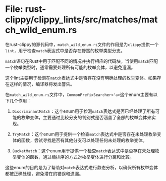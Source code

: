# File: rust-clippy/clippy_lints/src/matches/match_wild_enum.rs

在rust-clippy的源代码中，`match_wild_enum.rs`文件的作用是为`clippy`提供一个`lint`，用于检查`match`表达式中是否存在野蛮的枚举类型分支。

`match`语句在Rust中用于匹配不同的情况并执行相应的代码块。当使用`match`匹配一个枚举类型时，通常需要处理所有可能的枚举变体，以避免遗漏。

这个lint主要用于检测在`match`表达式中是否存在没有明确处理的枚举变体。如果存在这样的情况，编译器将发出警告。

在`match_wild_enum.rs`文件中，`CommonPrefixSearcher<'a>`这个enum主要有以下几个作用：

1. `DiscriminantMatch`：这个enum用于检测`match`表达式是否已经处理了所有可能的枚举变体，主要通过比较分支的判别式是否涵盖了全部的枚举变体来实现。

2. `TryMatch`：这个enum用于提供一个检查`match`表达式中是否存在未处理枚举变体的函数，尝试寻找是否有其他分支可以处理任何未处理的枚举变体。

3. `BucketMatch`：这个enum用于提供一个检查`match`表达式中是否存在未处理枚举变体的函数，通过桶排序的方式对枚举变体进行分离和比较。

这些enum的目的是为了帮助对`match`表达式进行静态分析，以确保所有枚举变体都被正确处理，避免潜在的错误和遗漏。

